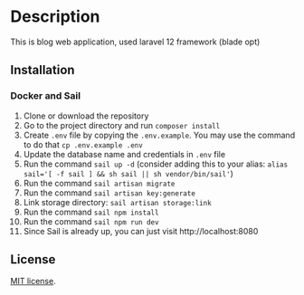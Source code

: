 # Description

This is blog web application, used laravel 12 framework (blade opt)

## Installation

### Docker and Sail

1. Clone or download the repository
2. Go to the project directory and run `composer install`
3. Create `.env` file by copying the `.env.example`. You may use the command to do that `cp .env.example .env`
4. Update the database name and credentials in `.env` file
5. Run the command `sail up -d` (consider adding this to your alias: `alias sail='[ -f sail ] && sh sail || sh vendor/bin/sail'`)
6. Run the command `sail artisan migrate`
7. Run the command `sail artisan key:generate`
8. Link storage directory: `sail artisan storage:link`
9. Run the command `sail npm install`
10. Run the command `sail npm run dev`
11. Since Sail is already up, you can just visit http://localhost:8080

## License

[MIT license](https://opensource.org/licenses/MIT).
